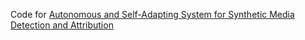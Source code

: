 Code for [Autonomous and Self-Adapting System for Synthetic Media Detection and Attribution]([url](https://arxiv.org/abs/2504.03615))
